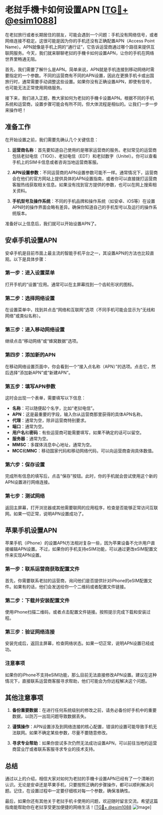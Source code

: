 # 老挝手機卡如何设置APN [[TG💪+ @esim1088](https://t.me/s/esim1088)]

在老挝旅行或者长期居住的朋友，可能会遇到一个问题：手机没有网络信号，或者网络连接不稳定。这很可能是因为你的手机还没有正确配置APN（Access Point Name）。APN就像是手机上网的“通行证”，它告诉运营商通过哪个路径来提供互联网服务。今天，我们就来聊聊老挝的手機卡如何设置APN，让你的手机在网络世界里畅通无阻。

首先，我们需要了解什么是APN。简单来说，APN就是手机连接到移动网络时需要指定的一个参数。不同的运营商有不同的APN设置，因此在更换手机卡或出国旅行时，通常需要手动调整这些设置。如果你没有正确设置APN，即使有信号，也可能无法正常使用网络服务。

接下来，我们进入正题，教大家如何为老挝的手機卡设置APN。根据不同的手机系统和运营商，设置步骤可能会有所不同，但大体流程是相似的。让我们一步一步来操作吧！

## **准备工作**

在开始设置之前，我们需要先确认几个关键信息：

1. **运营商名称**：首先要知道自己使用的是哪家运营商的服务。老挝常见的运营商包括老挝电信（TIGO）、老挝电信（EDT）和老挝数字（Unitel）。你可以查看手机上的SIM卡信息或者咨询当地运营商客服。

2. **APN设置参数**：不同运营商的APN设置参数可能不一样。通常情况下，运营商会在他们的官方网站上提供具体的APN设置指南，或者你可以直接拨打运营商客服热线获取相关信息。如果没有找到官方提供的参数，也可以在网上搜索相关资料。

3. **手机型号及操作系统**：不同的手机品牌和操作系统（如安卓、iOS等）在设置APN时的操作界面会略有差异。确保你知道自己的手机型号以及运行的操作系统版本。

准备好以上信息后，我们就可以开始设置APN了。

## **安卓手机设置APN**

安卓手机是目前市面上最主流的智能手机平台之一，其设置APN的方法也比较直观。以下是具体步骤：

### **第一步：进入设置菜单**
打开手机的“设置”应用。通常可以在主屏幕找到一个齿轮形状的图标。

### **第二步：选择网络设置**
在设置菜单中，找到并点击“网络和互联网”选项（不同手机可能会显示为“无线和网络”或类似名称）。

### **第三步：进入移动网络设置**
继续点击“移动网络”或“蜂窝数据”选项。

### **第四步：添加新的APN**
在移动网络设置页面中，你会看到一个“接入点名称（APN）”的选项。点击它，然后选择“添加新APN”或“新建APN”。

### **第五步：填写APN参数**
这时会出现一个表单，需要填写以下信息：
- **名称**：可以随便起个名字，比如“老挝电信”。
- **APN**：这是最重要的字段，输入你从运营商那里获得的具体APN名称。
- **代理**：通常为空，除非运营商特别要求。
- **端口**：通常为空。
- **用户名**和**密码**：有些运营商可能需要填写，如果不确定的话可以留空。
- **服务器**：通常为空。
- **MMSC**：多媒体消息中心地址，通常为空。
- **MCC**和**MNC**：移动国家代码和移动网络代码，可以向运营商查询具体数值。

### **第六步：保存设置**
完成所有信息的填写后，点击“保存”按钮。此时，你的手机就会尝试使用这个新的APN设置进行网络连接。

### **第七步：测试网络**
返回主屏幕，打开浏览器或其他需要联网的应用程序，检查是否能够正常访问互联网。如果一切正常，说明APN设置成功了。

## **苹果手机设置APN**

苹果手机（iPhone）的设置APN方法相对复杂一些，因为苹果设备不允许用户直接编辑APN设置。不过，如果你的手机支持eSIM功能，可以通过更改eSIM配置文件来实现APN设置。

### **第一步：联系运营商获取配置文件**
首先，你需要联系老挝的运营商，询问他们是否提供针对iPhone的eSIM配置文件。如果有的话，他们会发送给你一个二维码或者配置文件链接。

### **第二步：下载并安装配置文件**
使用iPhone扫描二维码，或者点击配置文件链接。按照提示完成下载和安装过程。

### **第三步：验证网络连接**
安装完成后，返回主屏幕，检查网络状态。如果一切正常，说明APN设置已经成功。

### **注意事项**
如果你的iPhone不支持eSIM功能，那么目前无法直接修改APN设置。建议在这种情况下，直接联系运营商客服寻求帮助，他们可能会为你远程解决这个问题。

## **其他注意事项**

1. **备份重要数据**：在进行任何系统级别的修改之前，请务必备份好手机中的重要数据，以防万一出现问题导致数据丢失。

2. **谨慎操作**：APN设置涉及到网络连接的核心配置，错误的设置可能导致手机无法联网。如果不确定某些参数，尽量不要随意修改。

3. **寻求专业帮助**：如果你尝试多次仍然无法成功设置APN，可以前往当地的运营商营业厅或者联系客服寻求专业的技术支持。

## **总结**

通过以上的介绍，相信大家对如何为老挝的手機卡设置APN已经有了一个清晰的认识。无论是安卓还是苹果手机，只要按照正确的步骤操作，都可以顺利解决问题。记住，在设置过程中一定要仔细核对每一个参数，确保准确性。

最后，如果你还有其他关于老挝手机卡使用的问题，欢迎随时留言交流。希望这篇指南能帮助你在老挝享受更加便捷的网络生活！[[TG💪+ @esim1088](https://t.me/s/esim1088) ![Image](https://i.postimg.cc/4NQfJmqS/Snipaste-2025-05-13-00-14-12.png)]